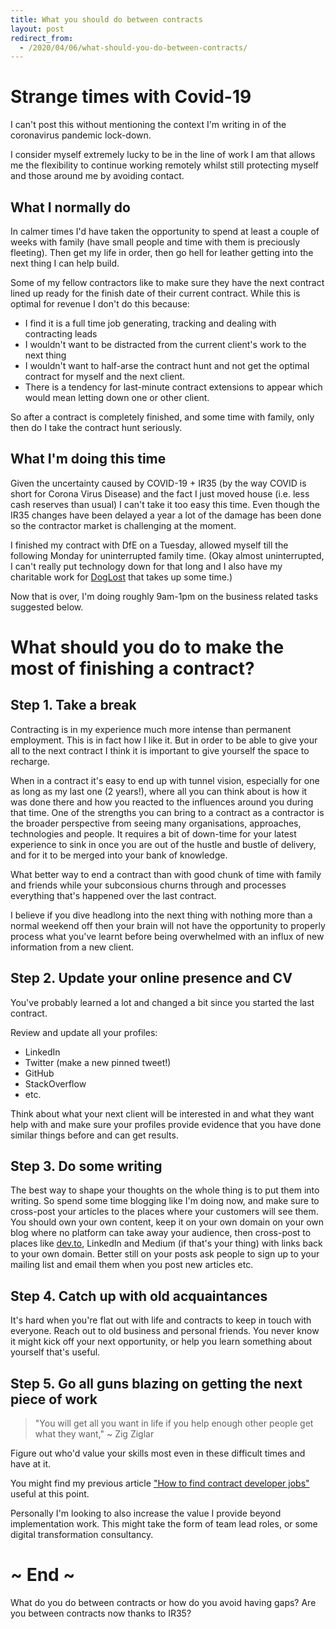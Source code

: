 ```yaml
---
title: What you should do between contracts
layout: post
redirect_from:
  - /2020/04/06/what-should-you-do-between-contracts/
---
```


# Strange times with Covid-19

I can't post this without mentioning the context I'm writing in of the
coronavirus pandemic lock-down.

I consider myself extremely lucky to be in the line of work I am that allows me
the flexibility to continue working remotely whilst still protecting myself and
those around me by avoiding contact.

## What I normally do

In calmer times I'd have taken the opportunity to spend at least a couple of
weeks with family (have small people and time with them is preciously
fleeting). Then get my life in order, then go hell for leather getting into the
next thing I can help build.

Some of my fellow contractors like to make sure they have the next contract
lined up ready for the finish date of their current contract. While this is
optimal for revenue I don't do this because:

* I find it is a full time job generating, tracking and dealing with
  contracting leads
* I wouldn't want to be distracted from the current client's work to the next
  thing
* I wouldn't want to half-arse the contract hunt and not get the optimal
  contract for myself and the next client.
* There is a tendency for last-minute contract extensions to appear which would
  mean letting down one or other client.

So after a contract is completely finished, and some time with family, only
then do I take the contract hunt seriously.

## What I'm doing this time

Given the uncertainty caused by COVID-19 + IR35 (by the way COVID is short for
Corona Virus Disease) and the fact I just moved house (i.e. less cash reserves
than usual) I can't take it too easy this time. Even though the IR35 changes
have been delayed a year a lot of the damage has been done so the contractor
market is challenging at the moment.

I finished my contract with DfE on a Tuesday, allowed myself till the following
Monday for uninterrupted family time. (Okay almost uninterrupted, I can't
really put technology down for that long and I also have my charitable work for
[DogLost](doglost.co.uk) that takes up some time.)

Now that is over, I'm doing roughly 9am-1pm on the business related tasks
suggested below.

# What should you do to make the most of finishing a contract?

## Step 1. Take a break

Contracting is in my experience much more intense than permanent employment.
This is in fact how I like it. But in order to be able to give your all to the
next contract I think it is important to give yourself the space to recharge.

When in a contract it's easy to end up with tunnel vision, especially for one
as long as my last one (2 years!), where all you can think about is how it was
done there and how you reacted to the influences around you during that time.
One of the strengths you can bring to a contract as a contractor is the broader
perspective from seeing many organisations, approaches, technologies and
people. It requires a bit of down-time for your latest experience to sink in
once you are out of the hustle and bustle of delivery, and for it to be merged
into your bank of knowledge.

What better way to end a contract than with good chunk of time with family and
friends while your subconsious churns through and processes everything that's
happened over the last contract.

I believe if you dive headlong into the next thing with nothing more than a
normal weekend off then your brain will not have the opportunity to properly
process what you've learnt before being overwhelmed with an influx of new
information from a new client.

## Step 2. Update your online presence and CV

You've probably learned a lot and changed a bit since you started the last
contract.

Review and update all your profiles:

* LinkedIn
* Twitter (make a new pinned tweet!)
* GitHub
* StackOverflow
* etc.

Think about what your next client will be interested in and what they want help
with and make sure your profiles provide evidence that you have done similar
things before and can get results.

## Step 3. Do some writing

The best way to shape your thoughts on the whole thing is to put them into
writing. So spend some time blogging like I'm doing now, and make sure to
cross-post your articles to the places where your customers will see them. You
should own your own content, keep it on your own domain on your own blog where
no platform can take away your audience, then cross-post to places like
[dev.to](https://dev.to), LinkedIn and Medium (if that's your thing) with links
back to your own domain. Better still on your posts ask people to sign up to
your mailing list and email them when you post new articles etc.

## Step 4. Catch up with old acquaintances

It's hard when you're flat out with life and contracts to keep in touch with
everyone. Reach out to old business and personal friends. You never know it
might kick off your next opportunity, or help you learn something about
yourself that's useful.

## Step 5. Go all guns blazing on getting the next piece of work

> "You will get all you want in life if you help enough other people get what they want,"
> ~ Zig Ziglar

Figure out who'd value your skills most even in these difficult times and have
at it.

You might find my previous article ["How to find contract developer
jobs"](https://timwise.co.uk/2019/06/26/how-to-find-contract-dev-jobs/) useful
at this point.

Personally I'm looking to also increase the value I provide beyond
implementation work. This might take the form of team lead roles, or some
digital transformation consultancy.

# ~ End ~

What do you do between contracts or how do you avoid having gaps? Are you
between contracts now thanks to IR35?
